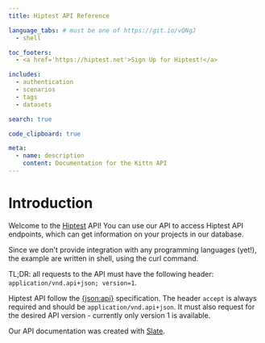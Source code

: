 ```yaml
---
title: Hiptest API Reference

language_tabs: # must be one of https://git.io/vQNgJ
  - shell

toc_footers:
  - <a href='https://hiptest.net'>Sign Up for Hiptest!</a>

includes:
  - authentication
  - scenarios
  - tags
  - datasets

search: true

code_clipboard: true

meta:
  - name: description
    content: Documentation for the Kittn API
---
```


# Introduction

Welcome to the <a href="https://hiptest.net">Hiptest</a> API! You can use our 
API to access Hiptest API endpoints, which can get information on your projects 
in our database.

Since we don't provide integration with any programming languages (yet!), the 
example are written in shell, using the curl command.

TL;DR: all requests to the API must have the following header:
`application/vnd.api+json; version=1`.

Hiptest API follow the [{json:api}](http://jsonapi.org) specification. The 
header `accept` is always required and should be `application/vnd.api+json`. It
must also request for the desired API version - currently only version 1 is
available.

Our API documentation was created with [Slate](https://github.com/slatedocs/slate).
